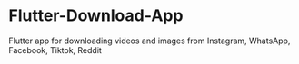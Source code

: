 # Flutter-Download-App
Flutter app for downloading videos and images from Instagram, WhatsApp, Facebook, Tiktok, Reddit
